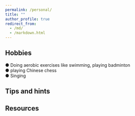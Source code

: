 ```yaml
---
permalink: /personal/
title: ""
author_profile: true
redirect_from: 
  - /md/
  - /markdown.html
---
```


## Hobbies

● Doing aerobic exercises like swimming, playing badminton<br>
● playing Chinese chess<br>
● Singing




## Tips and hints



## Resources




